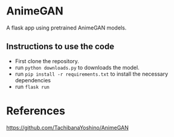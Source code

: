 # AnimeGAN

A flask app using pretrained AnimeGAN models.

## Instructions to use the code

* First clone the repository.
* run `python downloads.py` to downloads the model.
* run `pip install -r requirements.txt` to install the necessary dependencies
* run `flask run` 

# References
https://github.com/TachibanaYoshino/AnimeGAN
